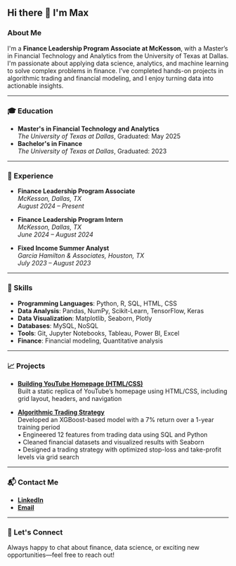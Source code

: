 ## Hi there 👋 I'm Max

### About Me  
I'm a **Finance Leadership Program Associate at McKesson**, with a Master’s in Financial Technology and Analytics from the University of Texas at Dallas. I'm passionate about applying data science, analytics, and machine learning to solve complex problems in finance. I’ve completed hands-on projects in algorithmic trading and financial modeling, and I enjoy turning data into actionable insights.

---

### 🎓 Education  
- **Master's in Financial Technology and Analytics**  
  *The University of Texas at Dallas*, Graduated: May 2025  
- **Bachelor's in Finance**  
  *The University of Texas at Dallas*, Graduated: 2023

---

### 💼 Experience  
- **Finance Leadership Program Associate**  
  *McKesson, Dallas, TX*  
  *August 2024 – Present*

- **Finance Leadership Program Intern**  
  *McKesson, Dallas, TX*  
  *June 2024 – August 2024*

- **Fixed Income Summer Analyst**  
  *Garcia Hamilton & Associates, Houston, TX*  
  *July 2023 – August 2023*

---

### 🧠 Skills  
- **Programming Languages**: Python, R, SQL, HTML, CSS  
- **Data Analysis**: Pandas, NumPy, Scikit-Learn, TensorFlow, Keras  
- **Data Visualization**: Matplotlib, Seaborn, Plotly  
- **Databases**: MySQL, NoSQL  
- **Tools**: Git, Jupyter Notebooks, Tableau, Power BI, Excel  
- **Finance**: Financial modeling, Quantitative analysis

---

### 📈 Projects  
- **[Building YouTube Homepage (HTML/CSS)](https://github.com/maxhtx/Building-Youtube-html-css)**  
  Built a static replica of YouTube’s homepage using HTML/CSS, including grid layout, headers, and navigation

- **[Algorithmic Trading Strategy](https://github.com/maxhtx/Bitcoin-Trading-Strategy)**  
  Developed an XGBoost-based model with a 7% return over a 1-year training period  
  • Engineered 12 features from trading data using SQL and Python  
  • Cleaned financial datasets and visualized results with Seaborn  
  • Designed a trading strategy with optimized stop-loss and take-profit levels via grid search

---

### 📬 Contact Me  
- **[LinkedIn](https://www.linkedin.com/in/max-helman/)**  
- **[Email](mailto:max.helman@yahoo.com)**

---

### 🤝 Let's Connect  
Always happy to chat about finance, data science, or exciting new opportunities—feel free to reach out!
